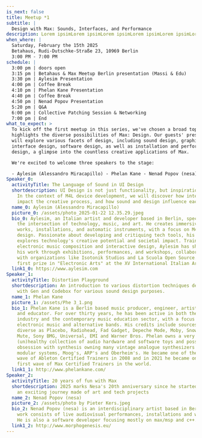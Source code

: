 ```yaml
---
is_next: false
title: Meetup *1
subtitle: |
  Design with Max: Sounds, Interfaces, and Performance
description: Lorem ipsimLorem ipsimLorem ipsimLorem ipsimLorem ipsimLorem ipsim
when_where: |
  Saturday, February the 15th 2025
  Betahaus, Rudi-Dutschke-Straße 23, 10969 Berlin
  3:00 PM - 7:00 PM
schedule: |
  3:00 pm | doors open
  3:15 pm | Betahaus & Max Meetup Berlin presentation (Massi & Edu)
  3:30 pm | Aylesim Presentation
  4:00 pm | Coffee Break
  4:10 pm | Phelan Kane Presentation
  4:40 pm | Coffee Break
  4:50 pm | Nenad Popov Presentation
  5:20 pm | Q&A
  6:00 pm | Collective Patching Session & Networking
  7:00 pm | End
what_to_expect: >
  To kick off the first meetup in this series, we've chosen a broad topic that
  highlights the diverse possibilities of Max: Design. Our guests' presentations
  will explore various facets of design, including sound design, graphic
  interface design, software design, as well as installation and performance
  design, a glimpse into the countless creative applications of Max.

  We're excited to welcome three speakers to the stage:

  - Aylesim (Alessandro Miracapillo) - Phelan Kane - Nenad Popov (nesa)
Speaker_0:
  activityTitle: The Language of Sound in UI Design
  shortdescription: UI Design is not just functionality, but inspiration as well.
    In the context of M4L device development, we will discover how interfaces
    impact the creative process, and how sound and design influence each other.
  name_0: Aylesim (Alessandro Miracapillo)
  picture_0: /assets/photo_2025-01-22 12.35.29.jpeg
  bio_0: Aylesim, an Italian artist and developer based in Berlin, specializes in
    the intersection of technology, music, and art. He creates immersive AV
    works, installations, and automatic instruments, with a focus on M4L device
    design. Passionate about developing and critiquing tech tools, his work
    explores technology's creative potential and societal impact. Trained in
    electronic music composition and interactive design, Aylesim has showcased
    his work through exhibitions, performances, and workshops, collaborating
    with organizations like Isotonik Studios and La Scuola Open Source. He won
    first prize in "Electronic Arts" at the XV International Italian Art Prize.
  link1_0: https://www.aylesim.com
Speaker_1:
  activityTitle: Distortion Playground
  shortdescription: An introduction to various distortion techniques developed
    with Gen and Codebox for various sound design purposes.
  name_1: Phelan Kane
  picture_1: /assets/Phe 3_1.png
  bio_1: Phelan Kane is a Berlin based music producer, engineer, artist, developer
    and educator. For over thirty years, he has been active in both the music
    industry and the contemporary music education sector, with a focus on
    electronic music and alternative bands. His credits include sources as
    diverse as Placebo, Radiohead, Fad Gadget, Depeche Mode, Moby, Snow Patrol,
    Mute, Sony BMG, Universal, EMI and Warner Bros. Phelan owns a very
    (un)healthy collection of audio hardware and software toys and possesses an
    obsession with synthesis owning many vintage analogue synthesizers such as
    modular systems, Moog's, ARP's and Oberheim's. He became one of the first
    wave of Ableton Certified Trainers in 2008 and in 2021 he became one of the
    first wave of Max Certified Trainers in the world.
  link1_1: http://www.phelankane.com/
Speaker_2:
  activityTitle: 20 years of fun with Max
  shortdescription: 2025 marks Nesa's 20th anniversary since he started patching,
    an exciting journey made of art and tech projects
  name_2: Nenad Popov (nesa)
  picture_2: /assets/photo by Pieter Kers.jpeg
  bio_2: Nenad Popov (nesa) is an interdisciplinary artist based in Berlin. His
    work consists of live audiovisual performances, installations and workshops.
    He is also a software developer focusing mostly on max/msp and c++.
  link1_2: http://www.morphogenesis.eu/
---
```

